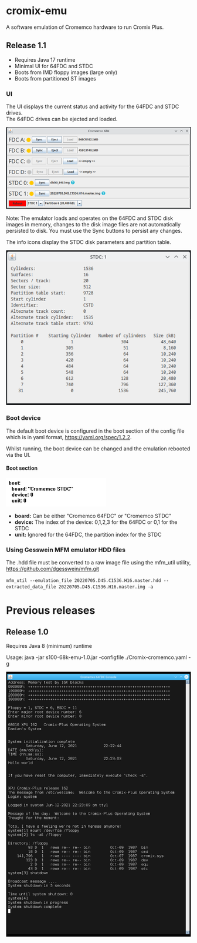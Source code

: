 # cromix-emu

A software emulation of Cromemco hardware to run Cromix Plus.

## Release 1.1
* Requires Java 17 runtime
* Minimal UI for 64FDC and STDC
* Boots from IMD floppy images (large only)
* Boots from partitioned ST images

### UI
The UI displays the current status and activity for the 64FDC and STDC drives.  
The 64FDC drives can be ejected and loaded.

![UI Image](emu-ui.png)

Note: The emulator loads and operates on the 64FDC and STDC disk images in memory, changes to the disk image files are not automatically persisted to disk.  You must use the Sync buttons to persist any changes.

The info icons display the STDC disk parameters and partition table.

![UI Image](emu-ui-info.png)

### Boot device

The default boot device is configured in the boot section of the config file which is in yaml format, https://yaml.org/spec/1.2.2.

Whilst running, the boot device can be changed and the emulation rebooted via the UI.

#### Boot section
![Boot Image](emu-ui-boot.png)

* **board:** Can be either "Cromemco 64FDC" or "Cromemco STDC"
* **device:** The index of the device: 0,1,2,3 for the 64FDC or 0,1 for the STDC
* **unit:** Ignored for the 64FDC, the partition index for the STDC

### Using Gesswein MFM emulator HDD files
The .hdd file must be converted to a raw image file using the mfm_util utility, https://github.com/dgesswein/mfm.git

`mfm_util --emulation_file 20220705.D45.C1536.H16.master.hdd --extracted_data_file 20220705.D45.C1536.H16.master.img -a`

# Previous releases
## Release 1.0

Requires Java 8 (minimum) runtime

Usage: java -jar s100-68k-emu-1.0.jar -configfile ./Cromix-cromemco.yaml -g

![Boot Image](emu-boot.png)
